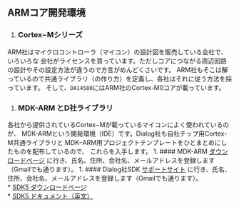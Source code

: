 ## ARMコア開発環境

1. ### Cortex−Mシリーズ
ARM社はマイクロコントローラ（マイコン）の設計図を販売している会社で、いろいろな
会社がライセンスを買っています。ただしコアにつながる周辺回路の設計やその設定方法が違うので方言がめんどくさいです。
ARM社もそこは解っているので共通ライブラリ（の作り方）を定義し、各社はそれに従う方法を採っています。
そして、`DA14580`にはARM社のCortex-M0コアが載っています。

1. ### MDK-ARM とD社ライブラリ
各社から提供されているCortex−Mが載っているマイコンによく使われているのが、
MDK-ARMという開発環境（IDE）です。Dialog社も自社チップ用Cortex-M共通ライブラリと
MDK−ARM用プロジェクトテンプレートをひとまとめにしたものを配布しているので、
これらを入手します。
    1. #### MDK-ARM
[ダウンロードページ](https://www.keil.com/arm/demo/eval/arm.htm)
に行き、氏名、住所、会社名、メールアドレスを登録します（Gmailでも通ります）。
    1. #### Dialog社SDK
[サポートサイト](http://support.dialog-semiconductor.com/)
に行き、氏名、住所、会社名、メールアドレスを登録します（Gmailでも通ります）。  
        * [SDK5 ダウンロードページ](http://support.dialog-semiconductor.com/resource/sdk5021-da14580123)  
        * [SDK5 ドキュメント（英文）](http://support.dialog-semiconductor.com/resource/um-b-050-da1458x-software-development-guide-sdk5)  
